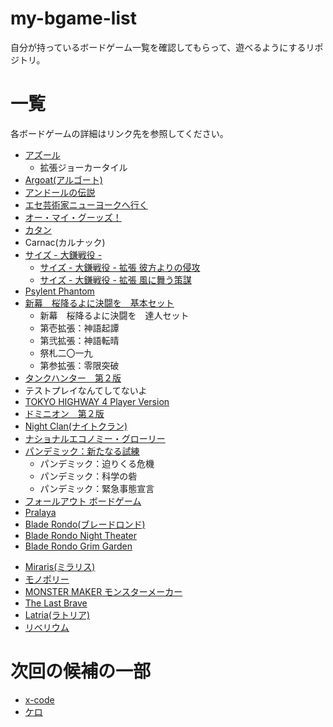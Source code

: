 # my-bgame-list
自分が持っているボードゲーム一覧を確認してもらって、遊べるようにするリポジトリ。

# 一覧
各ボードゲームの詳細はリンク先を参照してください。
- [アズール](http://hobbyjapan.games/azul/)
    - 拡張ジョーカータイル
- [Argoat(アルゴート)](https://www.dominagames.com/argoat)
- [アンドールの伝説](http://www.arclight.co.jp/ag/al/)
- [エセ芸術家ニューヨークへ行く](https://oinkgms.com/jp/a-fake-artist-goes-to-new-york)
- [オー・マイ・グーッズ！](http://hobbyjapan.games/oh_my_goods/)
- [カタン](http://www.gp-inc.jp/catan/)
- Carnac(カルナック)
- [サイズ - 大鎌戦役 -](http://www.arclight.co.jp/ag/index.php?page=products&code=LG-0234)
    - [サイズ - 大鎌戦役 - 拡張 彼方よりの侵攻](http://www.arclight.co.jp/ag/index.php?page=products&code=LG-0270)
    - [サイズ - 大鎌戦役 - 拡張 風に舞う策謀](http://www.arclight.co.jp/ag/index.php?page=products&code=LG-0294)
- [Psylent Phantom](https://main-bakafire.ssl-lolipop.jp/psypha/)
- [新幕　桜降るよに決闘を　基本セット](https://main-bakafire.ssl-lolipop.jp/furuyoni/na/itemsandshops.html)
    - 新幕　桜降るよに決闘を　達人セット
    - 第壱拡張：神語起譚
    - 第弐拡張：神語転晴
    - 祭札二〇一九
    - 第参拡張：零限突破
- [タンクハンター　第２版](http://www.arclight.co.jp/ag/th/index.php?page=product&id=01)
- テストプレイなんてしてないよ
- [TOKYO HIGHWAY 4 Player Version](http://www.itten-games.com/th4p/)
- [ドミニオン　第２版](http://hobbyjapan.games/dominion_2nd/)
- [Night Clan(ナイトクラン)](https://www.dominagames.com/nightclanrevised)
- [ナショナルエコノミー・グローリー](http://spa-game.com/?p=5098)
- [パンデミック：新たなる試練](https://hobbyjapan.co.jp/pandemic/)
    - パンデミック：迫りくる危機
    - パンデミック：科学の砦
    - パンデミック：緊急事態宣言
- [フォールアウト ボードゲーム](http://hobbyjapan.games/fallout/)
- [Pralaya](https://www.dominagames.com/pralaya)
- [Blade Rondo(ブレードロンド)](https://www.dominagames.com/bladerondo)
- [Blade Rondo Night Theater](https://www.dominagames.com/nighttheater)
- [Blade Rondo Grim Garden](https://www.dominagames.com/grimgarden)
<!-- - [マンションオブマッドネス　第２版](http://www.arclight.co.jp/ag/index.php?page=products&code=LG-0174) -->
- [Miraris(ミラリス)](https://www.dominagames.com/miraris)
- [モノポリー](https://bodoge.hoobby.net/games/monopoly)
- [MONSTER MAKER モンスターメーカー](http://www.arclight.co.jp/ag/index.php?page=products&code=SG-0014)
- [The Last Brave](https://www.delightworks.co.jp/games/boardgame/thelastbrave/)
- [Latria(ラトリア)](https://www.dominagames.com/latria)
- [リベリウム](http://freesia-enterprise.com/?page_id=2597)


# 次回の候補の一部
- [x-code](https://bodoge.hoobby.net/games/xcode)
- [ケロ](http://hobbyjapan.games/kero/)
